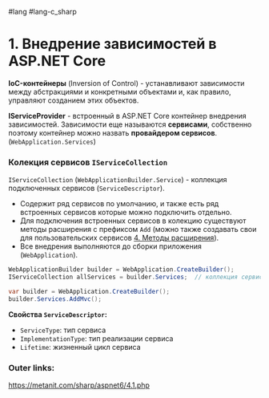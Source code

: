 #lang #lang-c_sharp 

# 1. Внедрение зависимостей в ASP.NET Core

**IoC-контейнеры** (Inversion of Control) - устанавливают зависимости между абстракциями и конкретными объектами и, как правило, управляют созданием этих объектов.

**IServiceProvider** - встроенный в ASP.NET Core контейнер внедрения зависимостей.
Зависимости еще называются **сервисами**, собственно поэтому контейнер можно назвать **провайдером сервисов**. (`WebApplication.Services`)

### Колекция сервисов `IServiceCollection` 

`IServiceCollection` (`WebApplicationBuilder.Service`) - коллекция подключенных сервисов  (`ServiceDescriptor`).
- Содержит ряд сервисов по умолчанию, и также есть ряд встроенных сервисов которые можно подключить отдельно.
- Для подключения встроенных сервисов в колекцию существуют методы расширения с префиксом `Add` (можно также создавать свои для пользовательских сервисов [4. Методы расширения](1.%20Languages/C-sharp/0.%20Введение/2.%20Классовые%20механизмы/4.%20Методы%20расширения.md)). 
- Все внедрения выполняются до сборки приложения (`WebApplication`).

```csharp
WebApplicationBuilder builder = WebApplication.CreateBuilder();
IServiceCollection allServices = builder.Services;  // коллекция сервисов
```

```csharp
var builder = WebApplication.CreateBuilder();
builder.Services.AddMvc();
```

**Свойства `ServiceDescriptor`:**
- `ServiceType`: тип сервиса
- `ImplementationType`: тип реализации сервиса
- `Lifetime`: жизненный цикл сервиса


### Outer links:
https://metanit.com/sharp/aspnet6/4.1.php